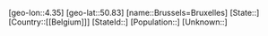 ﻿---
location: [50.83,4.35]
type: City
tags:
- geo/City


SpocWebEntityId: 29376
isDeleted: false
confidential: public

---
[geo-lon::4.35]
[geo-lat::50.83]
[name::Brussels=Bruxelles]
[State::]
[Country::[[Belgium]]]
[StateId::]
[Population::]
[Unknown::]

